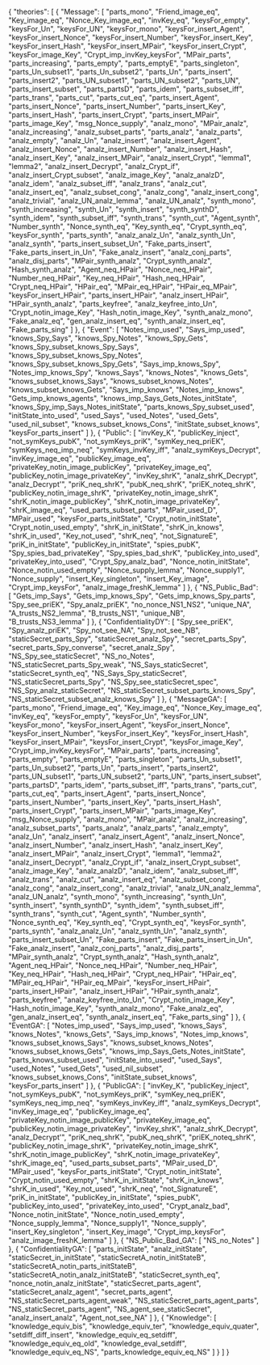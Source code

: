 {
    "theories": [
        {
            "Message": [
                "parts_mono",
                "Friend_image_eq",
                "Key_image_eq",
                "Nonce_Key_image_eq",
                "invKey_eq",
                "keysFor_empty",
                "keysFor_Un",
                "keysFor_UN",
                "keysFor_mono",
                "keysFor_insert_Agent",
                "keysFor_insert_Nonce",
                "keysFor_insert_Number",
                "keysFor_insert_Key",
                "keysFor_insert_Hash",
                "keysFor_insert_MPair",
                "keysFor_insert_Crypt",
                "keysFor_image_Key",
                "Crypt_imp_invKey_keysFor",
                "MPair_parts",
                "parts_increasing",
                "parts_empty",
                "parts_emptyE",
                "parts_singleton",
                "parts_Un_subset1",
                "parts_Un_subset2",
                "parts_Un",
                "parts_insert",
                "parts_insert2",
                "parts_UN_subset1",
                "parts_UN_subset2",
                "parts_UN",
                "parts_insert_subset",
                "parts_partsD",
                "parts_idem",
                "parts_subset_iff",
                "parts_trans",
                "parts_cut",
                "parts_cut_eq",
                "parts_insert_Agent",
                "parts_insert_Nonce",
                "parts_insert_Number",
                "parts_insert_Key",
                "parts_insert_Hash",
                "parts_insert_Crypt",
                "parts_insert_MPair",
                "parts_image_Key",
                "msg_Nonce_supply",
                "analz_mono",
                "MPair_analz",
                "analz_increasing",
                "analz_subset_parts",
                "parts_analz",
                "analz_parts",
                "analz_empty",
                "analz_Un",
                "analz_insert",
                "analz_insert_Agent",
                "analz_insert_Nonce",
                "analz_insert_Number",
                "analz_insert_Hash",
                "analz_insert_Key",
                "analz_insert_MPair",
                "analz_insert_Crypt",
                "lemma1",
                "lemma2",
                "analz_insert_Decrypt",
                "analz_Crypt_if",
                "analz_insert_Crypt_subset",
                "analz_image_Key",
                "analz_analzD",
                "analz_idem",
                "analz_subset_iff",
                "analz_trans",
                "analz_cut",
                "analz_insert_eq",
                "analz_subset_cong",
                "analz_cong",
                "analz_insert_cong",
                "analz_trivial",
                "analz_UN_analz_lemma",
                "analz_UN_analz",
                "synth_mono",
                "synth_increasing",
                "synth_Un",
                "synth_insert",
                "synth_synthD",
                "synth_idem",
                "synth_subset_iff",
                "synth_trans",
                "synth_cut",
                "Agent_synth",
                "Number_synth",
                "Nonce_synth_eq",
                "Key_synth_eq",
                "Crypt_synth_eq",
                "keysFor_synth",
                "parts_synth",
                "analz_analz_Un",
                "analz_synth_Un",
                "analz_synth",
                "parts_insert_subset_Un",
                "Fake_parts_insert",
                "Fake_parts_insert_in_Un",
                "Fake_analz_insert",
                "analz_conj_parts",
                "analz_disj_parts",
                "MPair_synth_analz",
                "Crypt_synth_analz",
                "Hash_synth_analz",
                "Agent_neq_HPair",
                "Nonce_neq_HPair",
                "Number_neq_HPair",
                "Key_neq_HPair",
                "Hash_neq_HPair",
                "Crypt_neq_HPair",
                "HPair_eq",
                "MPair_eq_HPair",
                "HPair_eq_MPair",
                "keysFor_insert_HPair",
                "parts_insert_HPair",
                "analz_insert_HPair",
                "HPair_synth_analz",
                "parts_keyfree",
                "analz_keyfree_into_Un",
                "Crypt_notin_image_Key",
                "Hash_notin_image_Key",
                "synth_analz_mono",
                "Fake_analz_eq",
                "gen_analz_insert_eq",
                "synth_analz_insert_eq",
                "Fake_parts_sing"
            ]
        },
        {
            "Event": [
                "Notes_imp_used",
                "Says_imp_used",
                "knows_Spy_Says",
                "knows_Spy_Notes",
                "knows_Spy_Gets",
                "knows_Spy_subset_knows_Spy_Says",
                "knows_Spy_subset_knows_Spy_Notes",
                "knows_Spy_subset_knows_Spy_Gets",
                "Says_imp_knows_Spy",
                "Notes_imp_knows_Spy",
                "knows_Says",
                "knows_Notes",
                "knows_Gets",
                "knows_subset_knows_Says",
                "knows_subset_knows_Notes",
                "knows_subset_knows_Gets",
                "Says_imp_knows",
                "Notes_imp_knows",
                "Gets_imp_knows_agents",
                "knows_imp_Says_Gets_Notes_initState",
                "knows_Spy_imp_Says_Notes_initState",
                "parts_knows_Spy_subset_used",
                "initState_into_used",
                "used_Says",
                "used_Notes",
                "used_Gets",
                "used_nil_subset",
                "knows_subset_knows_Cons",
                "initState_subset_knows",
                "keysFor_parts_insert"
            ]
        },
        {
            "Public": [
                "invKey_K",
                "publicKey_inject",
                "not_symKeys_pubK",
                "not_symKeys_priK",
                "symKey_neq_priEK",
                "symKeys_neq_imp_neq",
                "symKeys_invKey_iff",
                "analz_symKeys_Decrypt",
                "invKey_image_eq",
                "publicKey_image_eq",
                "privateKey_notin_image_publicKey",
                "privateKey_image_eq",
                "publicKey_notin_image_privateKey",
                "invKey_shrK",
                "analz_shrK_Decrypt",
                "analz_Decrypt'",
                "priK_neq_shrK",
                "pubK_neq_shrK",
                "priEK_noteq_shrK",
                "publicKey_notin_image_shrK",
                "privateKey_notin_image_shrK",
                "shrK_notin_image_publicKey",
                "shrK_notin_image_privateKey",
                "shrK_image_eq",
                "used_parts_subset_parts",
                "MPair_used_D",
                "MPair_used",
                "keysFor_parts_initState",
                "Crypt_notin_initState",
                "Crypt_notin_used_empty",
                "shrK_in_initState",
                "shrK_in_knows",
                "shrK_in_used",
                "Key_not_used",
                "shrK_neq",
                "not_SignatureE",
                "priK_in_initState",
                "publicKey_in_initState",
                "spies_pubK",
                "Spy_spies_bad_privateKey",
                "Spy_spies_bad_shrK",
                "publicKey_into_used",
                "privateKey_into_used",
                "Crypt_Spy_analz_bad",
                "Nonce_notin_initState",
                "Nonce_notin_used_empty",
                "Nonce_supply_lemma",
                "Nonce_supply1",
                "Nonce_supply",
                "insert_Key_singleton",
                "insert_Key_image",
                "Crypt_imp_keysFor",
                "analz_image_freshK_lemma"
            ]
        },
        {
            "NS_Public_Bad": [
                "Gets_imp_Says",
                "Gets_imp_knows_Spy",
                "Gets_imp_knows_Spy_parts",
                "Spy_see_priEK",
                "Spy_analz_priEK",
                "no_nonce_NS1_NS2",
                "unique_NA",
                "A_trusts_NS2_lemma",
                "B_trusts_NS1",
                "unique_NB",
                "B_trusts_NS3_lemma"
            ]
        },
        {
            "ConfidentialityDY": [
                "Spy_see_priEK",
                "Spy_analz_priEK",
                "Spy_not_see_NA",
                "Spy_not_see_NB",
                "staticSecret_parts_Spy",
                "staticSecret_analz_Spy",
                "secret_parts_Spy",
                "secret_parts_Spy_converse",
                "secret_analz_Spy",
                "NS_Spy_see_staticSecret",
                "NS_no_Notes",
                "NS_staticSecret_parts_Spy_weak",
                "NS_Says_staticSecret",
                "staticSecret_synth_eq",
                "NS_Says_Spy_staticSecret",
                "NS_staticSecret_parts_Spy",
                "NS_Spy_see_staticSecret_spec",
                "NS_Spy_analz_staticSecret",
                "NS_staticSecret_subset_parts_knows_Spy",
                "NS_staticSecret_subset_analz_knows_Spy"
            ]
        },
        {
            "MessageGA": [
                "parts_mono",
                "Friend_image_eq",
                "Key_image_eq",
                "Nonce_Key_image_eq",
                "invKey_eq",
                "keysFor_empty",
                "keysFor_Un",
                "keysFor_UN",
                "keysFor_mono",
                "keysFor_insert_Agent",
                "keysFor_insert_Nonce",
                "keysFor_insert_Number",
                "keysFor_insert_Key",
                "keysFor_insert_Hash",
                "keysFor_insert_MPair",
                "keysFor_insert_Crypt",
                "keysFor_image_Key",
                "Crypt_imp_invKey_keysFor",
                "MPair_parts",
                "parts_increasing",
                "parts_empty",
                "parts_emptyE",
                "parts_singleton",
                "parts_Un_subset1",
                "parts_Un_subset2",
                "parts_Un",
                "parts_insert",
                "parts_insert2",
                "parts_UN_subset1",
                "parts_UN_subset2",
                "parts_UN",
                "parts_insert_subset",
                "parts_partsD",
                "parts_idem",
                "parts_subset_iff",
                "parts_trans",
                "parts_cut",
                "parts_cut_eq",
                "parts_insert_Agent",
                "parts_insert_Nonce",
                "parts_insert_Number",
                "parts_insert_Key",
                "parts_insert_Hash",
                "parts_insert_Crypt",
                "parts_insert_MPair",
                "parts_image_Key",
                "msg_Nonce_supply",
                "analz_mono",
                "MPair_analz",
                "analz_increasing",
                "analz_subset_parts",
                "parts_analz",
                "analz_parts",
                "analz_empty",
                "analz_Un",
                "analz_insert",
                "analz_insert_Agent",
                "analz_insert_Nonce",
                "analz_insert_Number",
                "analz_insert_Hash",
                "analz_insert_Key",
                "analz_insert_MPair",
                "analz_insert_Crypt",
                "lemma1",
                "lemma2",
                "analz_insert_Decrypt",
                "analz_Crypt_if",
                "analz_insert_Crypt_subset",
                "analz_image_Key",
                "analz_analzD",
                "analz_idem",
                "analz_subset_iff",
                "analz_trans",
                "analz_cut",
                "analz_insert_eq",
                "analz_subset_cong",
                "analz_cong",
                "analz_insert_cong",
                "analz_trivial",
                "analz_UN_analz_lemma",
                "analz_UN_analz",
                "synth_mono",
                "synth_increasing",
                "synth_Un",
                "synth_insert",
                "synth_synthD",
                "synth_idem",
                "synth_subset_iff",
                "synth_trans",
                "synth_cut",
                "Agent_synth",
                "Number_synth",
                "Nonce_synth_eq",
                "Key_synth_eq",
                "Crypt_synth_eq",
                "keysFor_synth",
                "parts_synth",
                "analz_analz_Un",
                "analz_synth_Un",
                "analz_synth",
                "parts_insert_subset_Un",
                "Fake_parts_insert",
                "Fake_parts_insert_in_Un",
                "Fake_analz_insert",
                "analz_conj_parts",
                "analz_disj_parts",
                "MPair_synth_analz",
                "Crypt_synth_analz",
                "Hash_synth_analz",
                "Agent_neq_HPair",
                "Nonce_neq_HPair",
                "Number_neq_HPair",
                "Key_neq_HPair",
                "Hash_neq_HPair",
                "Crypt_neq_HPair",
                "HPair_eq",
                "MPair_eq_HPair",
                "HPair_eq_MPair",
                "keysFor_insert_HPair",
                "parts_insert_HPair",
                "analz_insert_HPair",
                "HPair_synth_analz",
                "parts_keyfree",
                "analz_keyfree_into_Un",
                "Crypt_notin_image_Key",
                "Hash_notin_image_Key",
                "synth_analz_mono",
                "Fake_analz_eq",
                "gen_analz_insert_eq",
                "synth_analz_insert_eq",
                "Fake_parts_sing"
            ]
        },
        {
            "EventGA": [
                "Notes_imp_used",
                "Says_imp_used",
                "knows_Says",
                "knows_Notes",
                "knows_Gets",
                "Says_imp_knows",
                "Notes_imp_knows",
                "knows_subset_knows_Says",
                "knows_subset_knows_Notes",
                "knows_subset_knows_Gets",
                "knows_imp_Says_Gets_Notes_initState",
                "parts_knows_subset_used",
                "initState_into_used",
                "used_Says",
                "used_Notes",
                "used_Gets",
                "used_nil_subset",
                "knows_subset_knows_Cons",
                "initState_subset_knows",
                "keysFor_parts_insert"
            ]
        },
        {
            "PublicGA": [
                "invKey_K",
                "publicKey_inject",
                "not_symKeys_pubK",
                "not_symKeys_priK",
                "symKey_neq_priEK",
                "symKeys_neq_imp_neq",
                "symKeys_invKey_iff",
                "analz_symKeys_Decrypt",
                "invKey_image_eq",
                "publicKey_image_eq",
                "privateKey_notin_image_publicKey",
                "privateKey_image_eq",
                "publicKey_notin_image_privateKey",
                "invKey_shrK",
                "analz_shrK_Decrypt",
                "analz_Decrypt'",
                "priK_neq_shrK",
                "pubK_neq_shrK",
                "priEK_noteq_shrK",
                "publicKey_notin_image_shrK",
                "privateKey_notin_image_shrK",
                "shrK_notin_image_publicKey",
                "shrK_notin_image_privateKey",
                "shrK_image_eq",
                "used_parts_subset_parts",
                "MPair_used_D",
                "MPair_used",
                "keysFor_parts_initState",
                "Crypt_notin_initState",
                "Crypt_notin_used_empty",
                "shrK_in_initState",
                "shrK_in_knows",
                "shrK_in_used",
                "Key_not_used",
                "shrK_neq",
                "not_SignatureE",
                "priK_in_initState",
                "publicKey_in_initState",
                "spies_pubK",
                "publicKey_into_used",
                "privateKey_into_used",
                "Crypt_analz_bad",
                "Nonce_notin_initState",
                "Nonce_notin_used_empty",
                "Nonce_supply_lemma",
                "Nonce_supply1",
                "Nonce_supply",
                "insert_Key_singleton",
                "insert_Key_image",
                "Crypt_imp_keysFor",
                "analz_image_freshK_lemma"
            ]
        },
        {
            "NS_Public_Bad_GA": [
                "NS_no_Notes"
            ]
        },
        {
            "ConfidentialityGA": [
                "parts_initState",
                "analz_initState",
                "staticSecret_in_initState",
                "staticSecretA_notin_initStateB",
                "staticSecretA_notin_parts_initStateB",
                "staticSecretA_notin_analz_initStateB",
                "staticSecret_synth_eq",
                "nonce_notin_analz_initState",
                "staticSecret_parts_agent",
                "staticSecret_analz_agent",
                "secret_parts_agent",
                "NS_staticSecret_parts_agent_weak",
                "NS_staticSecret_parts_agent_parts",
                "NS_staticSecret_parts_agent",
                "NS_agent_see_staticSecret",
                "analz_insert_analz",
                "Agent_not_see_NA"
            ]
        },
        {
            "Knowledge": [
                "knowledge_equiv_bis",
                "knowledge_equiv_ter",
                "knowledge_equiv_quater",
                "setdiff_diff_insert",
                "knowledge_equiv_eq_setdiff",
                "knowledge_equiv_eq_old",
                "knowledge_eval_setdiff",
                "knowledge_equiv_eq_NS",
                "parts_knowledge_equiv_eq_NS"
            ]
        }
    ]
}